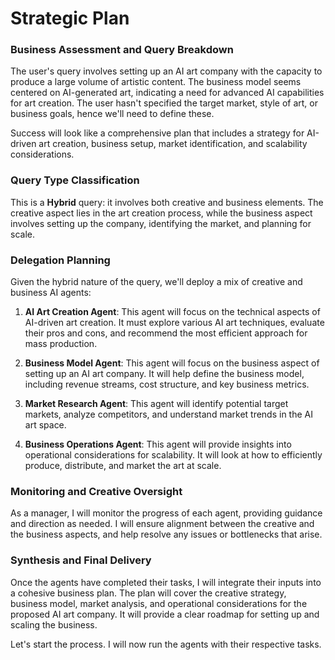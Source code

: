 # Strategic Plan

### Business Assessment and Query Breakdown
The user's query involves setting up an AI art company with the capacity to produce a large volume of artistic content. The business model seems centered on AI-generated art, indicating a need for advanced AI capabilities for art creation. The user hasn't specified the target market, style of art, or business goals, hence we'll need to define these. 

Success will look like a comprehensive plan that includes a strategy for AI-driven art creation, business setup, market identification, and scalability considerations.

### Query Type Classification
This is a **Hybrid** query: it involves both creative and business elements. The creative aspect lies in the art creation process, while the business aspect involves setting up the company, identifying the market, and planning for scale.

### Delegation Planning
Given the hybrid nature of the query, we'll deploy a mix of creative and business AI agents:

1. **AI Art Creation Agent**: This agent will focus on the technical aspects of AI-driven art creation. It must explore various AI art techniques, evaluate their pros and cons, and recommend the most efficient approach for mass production.

2. **Business Model Agent**: This agent will focus on the business aspect of setting up an AI art company. It will help define the business model, including revenue streams, cost structure, and key business metrics.

3. **Market Research Agent**: This agent will identify potential target markets, analyze competitors, and understand market trends in the AI art space.

4. **Business Operations Agent**: This agent will provide insights into operational considerations for scalability. It will look at how to efficiently produce, distribute, and market the art at scale.

### Monitoring and Creative Oversight
As a manager, I will monitor the progress of each agent, providing guidance and direction as needed. I will ensure alignment between the creative and the business aspects, and help resolve any issues or bottlenecks that arise.

### Synthesis and Final Delivery
Once the agents have completed their tasks, I will integrate their inputs into a cohesive business plan. The plan will cover the creative strategy, business model, market analysis, and operational considerations for the proposed AI art company. It will provide a clear roadmap for setting up and scaling the business. 

Let's start the process. I will now run the agents with their respective tasks.